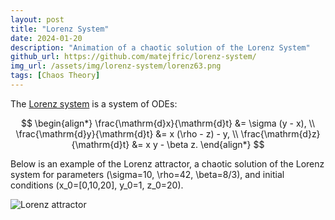 ```yaml
---
layout: post
title: "Lorenz System"
date: 2024-01-20
description: "Animation of a chaotic solution of the Lorenz System"
github_url: https://github.com/matejfric/lorenz-system/
img_url: /assets/img/lorenz-system/lorenz63.png
tags: [Chaos Theory]
---
```



The [Lorenz system](https://en.wikipedia.org/wiki/Lorenz_system) is a system of ODEs:

$$
\begin{align*}
\frac{\mathrm{d}x}{\mathrm{d}t} &= \sigma (y - x), \\
\frac{\mathrm{d}y}{\mathrm{d}t} &= x (\rho - z) - y, \\
\frac{\mathrm{d}z}{\mathrm{d}t} &= x y - \beta z.
\end{align*}
$$

Below is an example of the Lorenz attractor, a chaotic solution of the Lorenz system for parameters \(\sigma=10, \rho=42, \beta=8/3\), and initial conditions \(x_0=[0,10,20], y_0=1, z_0=20\).

![Lorenz attractor](/assets/img/lorenz-system/lorenz63.gif)

<!-- <img src="path" alt="image" class="center_img" > -->
